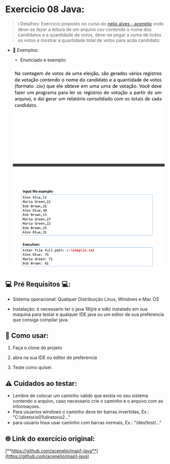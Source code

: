 # Exercicio 08 Java:

> ℹ️ Detalhes: Exercicio proposto no curso do [nelio alves - acenelio](https://github.com/acenelio) onde deve-se fazer a leitura de um arquivo csv contendo o nome dos candidatos e a quantidade de votos, deve-se pegar a soma de todos os votos e mostrar a quantidade total de votos para acda candidato:

- 👀 Exemplos: 

  - Enunciado e exemplo:
  
  ![Enunciado e exemplo](https://github.com/BrunoSantos98/JavaExercises/blob/main/MapExercise/src/img/enunciado%20e%20exemplo.png)
    
## 💻 Pré Requisitos 💻:

- Sistema operacional: Qualquer Distribuição Linux, Windows e Mac OS

- Instalação: é necessario ter o java 18(jre e sdk) instalado em sua maquina para testar e qualquer IDE java ou um editor de sua preferencia que consiga
compilar java.

## 📃 Como usar:

  1. Faça o clone do projeto

  2. abra na sua IDE ou editor de preferencia

  3. Teste como quiser.
  
  ## ⚠️ Cuidados ao testar:
  
  - Lembre de colocar um caminho valido que exista no seu sistema contendo o arquivo, caso necessario crie o caminho e o arquivo com as informaçoes.
  - Para usuarios windows o caminho deve ter barras invertidas, Ex.: "C:\\diretorio01\diretorio2\..."
  - para usuario linux usar caminho com barras normais, Ex.: "/dev/test/..."

## 🌐 Link do exercício original: 

[**https://github.com/acenelio/map1-java**](https://github.com/acenelio/map1-java)
